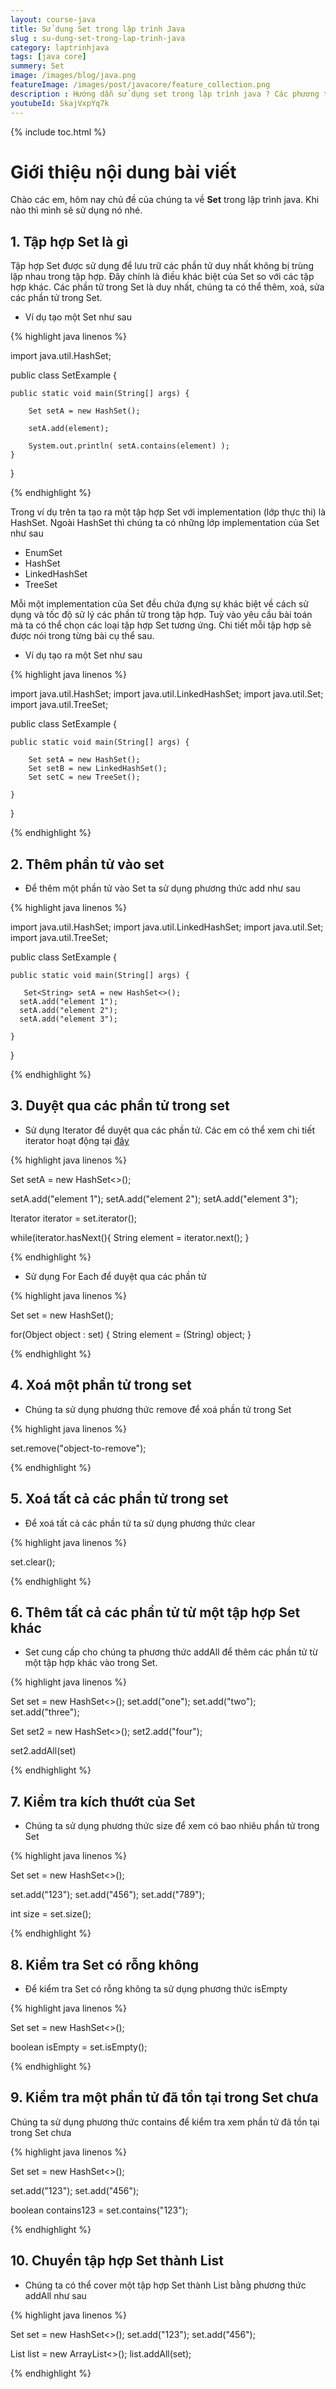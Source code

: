 ```yaml
---
layout: course-java
title: Sử dụng Set trong lập trình Java
slug : su-dung-set-trong-lap-trinh-java
category: laptrinhjava
tags: [java core]
summery: Set
image: /images/blog/java.png
featureImage: /images/post/javacore/feature_collection.png
description : Hướng dẫn sử dụng set trong lập trình java ? Các phương thức có trong Set và cách sử dụng Set
youtubeId: SkajVxpYq7k
---
```


{% include toc.html %}

# **Giới thiệu nội dung bài viết**

Chào các em, hôm nay chủ đề của chúng ta về <b>Set</b> trong lập trình java. Khi nào thì mình sẽ sử dụng nó nhé.

## **1. Tập hợp Set là gì**

Tập hợp Set được sử dụng để lưu trữ các phần tử duy nhất không bị trùng lặp nhau trong tập hợp. Đây chính là điều khác biệt của Set so với các tập hợp khác. Các phần tử trong Set là duy nhất, chúng ta có thể thêm, xoá, sửa các phần tử trong Set.

- Ví dụ tạo một Set như sau

{% highlight java linenos %}

import java.util.HashSet;

public class SetExample {

    public static void main(String[] args) {

        Set setA = new HashSet();

        setA.add(element);

        System.out.println( setA.contains(element) );
    }
}

{% endhighlight %}

Trong ví dụ trên ta tạo ra một tập hợp Set với implementation (lớp thực thi) là HashSet. Ngoài HashSet thì chúng ta có những lớp implementation của Set như sau

+ EnumSet
+ HashSet
+ LinkedHashSet
+ TreeSet

Mỗi một implementation của Set đều chứa đựng sự khác biệt về cách sử dụng và tốc độ sử lý các phần tử trong tập hợp. Tuỳ vào yêu cầu bài toán mà ta có thể chọn các loại tập hợp Set tương ứng. Chi tiết mỗi tập hợp sẽ được nói trong từng bài cụ thể sau.

- Ví dụ tạo ra một Set như sau

{% highlight java linenos %}

import java.util.HashSet;
import java.util.LinkedHashSet;
import java.util.Set;
import java.util.TreeSet;

public class SetExample {

    public static void main(String[] args) {

        Set setA = new HashSet();
        Set setB = new LinkedHashSet();
        Set setC = new TreeSet();

    }
}

{% endhighlight %}

## **2. Thêm phần tử vào set**

- Để thêm một phần tử vào Set ta sử dụng phương thức add như sau

{% highlight java linenos %}

import java.util.HashSet;
import java.util.LinkedHashSet;
import java.util.Set;
import java.util.TreeSet;

public class SetExample {

    public static void main(String[] args) {

       Set<String> setA = new HashSet<>();
      setA.add("element 1");
      setA.add("element 2");
      setA.add("element 3");

    }
}

{% endhighlight %}

## **3. Duyệt qua các phần tử trong set**

- Sử dụng Iterator để duyệt qua các phần tử. Các em có thể xem chi tiết iterator hoạt động tại [đây](https://levunguyen.com/laptrinhjava/2020/02/05/su-dung-iterator-trong-java/)

{% highlight java linenos %}

Set<String> setA = new HashSet<>();

setA.add("element 1");
setA.add("element 2");
setA.add("element 3");

Iterator<String> iterator = set.iterator();

while(iterator.hasNext(){
  String element = iterator.next();
}

{% endhighlight %}

- Sử dụng For Each để duyệt qua các phần tử

{% highlight java linenos %}

Set set = new HashSet();

for(Object object : set) {
    String element = (String) object;
}

{% endhighlight %}

## **4. Xoá một phần tử trong set**

- Chúng ta sử dụng phương thức remove để xoá phần tử trong Set

{% highlight java linenos %}

set.remove("object-to-remove");

{% endhighlight %}

## **5. Xoá tất cả các phần tử trong set**

- Để xoá tất cả các phần tử ta sử dụng phương thức clear

{% highlight java linenos %}

set.clear();

{% endhighlight %}

## **6. Thêm tất cả các phần tử từ một tập hợp Set khác**

- Set cung cấp cho chúng ta phương thức addAll để thêm các phần tử từ một tập hợp khác vào trong Set.

{% highlight java linenos %}

Set<String> set = new HashSet<>();
set.add("one");
set.add("two");
set.add("three");

Set<String> set2 = new HashSet<>();
set2.add("four");

set2.addAll(set)

{% endhighlight %}

## **7. Kiểm tra kích thướt của Set**

- Chúng ta sử dụng phương thức size để xem có bao nhiêu phần tử trong Set

{% highlight java linenos %}

Set<String> set = new HashSet<>();

set.add("123");
set.add("456");
set.add("789");

int size = set.size();

{% endhighlight %}

## **8. Kiểm tra Set có rỗng không**

- Để kiểm tra Set có rỗng không ta sử dụng phương thức isEmpty

{% highlight java linenos %}

Set<String> set = new HashSet<>();

boolean isEmpty = set.isEmpty();

{% endhighlight %}

## **9. Kiểm tra một phần tử đã tồn tại trong Set chưa**

Chúng ta sử dụng phương thức contains để kiểm tra xem phần tử đã tồn tại trong Set chưa

{% highlight java linenos %}

Set<String> set = new HashSet<>();

set.add("123");
set.add("456");

boolean contains123 = set.contains("123");

{% endhighlight %}

## **10. Chuyển tập hợp Set thành List**

- Chúng ta có thể cover một tập hợp Set thành List bằng phương thức addAll như sau

{% highlight java linenos %}

Set<String> set = new HashSet<>();
set.add("123");
set.add("456");

List<String> list = new ArrayList<>();
list.addAll(set);

{% endhighlight %}










